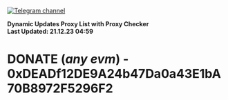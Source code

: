 [![Telegram channel](https://img.shields.io/endpoint?url=https://runkit.io/damiankrawczyk/telegram-badge/branches/master?url=https://t.me/n4z4v0d)](https://t.me/n4z4v0d) 

**Dynamic Updates Proxy List with Proxy Checker**  
**Last Updated: 21.12.23 04:59**

# DONATE (_any evm_) - 0xDEADf12DE9A24b47Da0a43E1bA70B8972F5296F2
